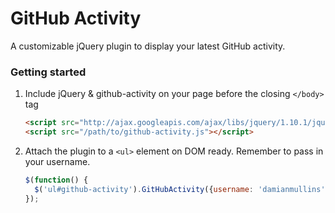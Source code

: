 GitHub Activity
==============

A customizable jQuery plugin to display your latest GitHub activity.


### Getting started

1.  Include jQuery & github-activity on your page before the closing ``</body>`` tag

    ```html
    <script src="http://ajax.googleapis.com/ajax/libs/jquery/1.10.1/jquery.min.js"></script>
    <script src="/path/to/github-activity.js"></script>
    ```

2.  Attach the plugin to a ``<ul>`` element on DOM ready. Remember to pass in your username.

    ```javascript
    $(function() {
      $('ul#github-activity').GitHubActivity({username: 'damianmullins'});
    });
    ```
